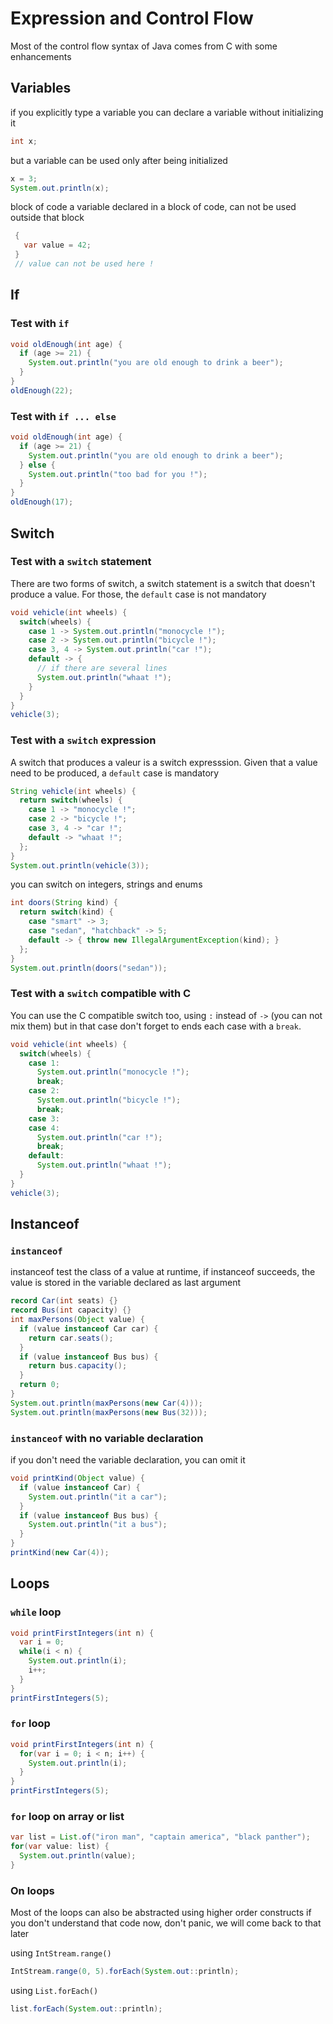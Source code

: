 
# Expression and Control Flow
Most of the control flow syntax of Java comes from C with some enhancements

## Variables
if you explicitly type a variable you can declare a variable without initializing it
```java
int x;
```

but a variable can be used only after being initialized
```java
x = 3;
System.out.println(x);
```

block of code
a variable declared in a block of code, can not be used outside that block
```java
 {
   var value = 42;
 }
 // value can not be used here !
```


## If

### Test with `if`
```java
void oldEnough(int age) {
  if (age >= 21) {
    System.out.println("you are old enough to drink a beer");
  }
}
oldEnough(22);
```

### Test with `if ... else`
```java
void oldEnough(int age) {
  if (age >= 21) {
    System.out.println("you are old enough to drink a beer");
  } else {
    System.out.println("too bad for you !");
  }
}
oldEnough(17);
```


## Switch

### Test with a `switch` statement
There are two forms of switch, a switch statement is a switch that doesn't
produce a value. For those, the `default` case is not mandatory
```java
void vehicle(int wheels) {
  switch(wheels) {
    case 1 -> System.out.println("monocycle !");
    case 2 -> System.out.println("bicycle !");
    case 3, 4 -> System.out.println("car !");
    default -> {
      // if there are several lines
      System.out.println("whaat !");
    }
  }
}
vehicle(3);
```

### Test with a `switch` expression
A switch that produces a valeur is a switch expresssion. Given that a
value need to be produced, a `default` case is mandatory
```java
String vehicle(int wheels) {
  return switch(wheels) {
    case 1 -> "monocycle !";
    case 2 -> "bicycle !";
    case 3, 4 -> "car !";
    default -> "whaat !";
  };
}
System.out.println(vehicle(3));
```

you can switch on integers, strings and enums
```java
int doors(String kind) {
  return switch(kind) {
    case "smart" -> 3;
    case "sedan", "hatchback" -> 5;
    default -> { throw new IllegalArgumentException(kind); }
  };
}
System.out.println(doors("sedan"));
```

### Test with a `switch` compatible with C
You can use the C compatible switch too, using `:` instead of `->`
(you can not mix them) but in that case don't forget to ends
each case with a `break`.
```java
void vehicle(int wheels) {
  switch(wheels) {
    case 1:
      System.out.println("monocycle !");
      break;
    case 2:
      System.out.println("bicycle !");
      break;
    case 3:
    case 4:
      System.out.println("car !");
      break;
    default:
      System.out.println("whaat !");
  }
}
vehicle(3);
```


## Instanceof

### `instanceof`
instanceof test the class of a value at runtime, if instanceof succeeds,
the value is stored in the variable declared as last argument
```java
record Car(int seats) {}
record Bus(int capacity) {}
int maxPersons(Object value) {
  if (value instanceof Car car) {
    return car.seats();
  }
  if (value instanceof Bus bus) {
    return bus.capacity();
  }
  return 0;
}
System.out.println(maxPersons(new Car(4)));
System.out.println(maxPersons(new Bus(32)));
```

### `instanceof` with no variable declaration
if you don't need the variable declaration, you can omit it
```java
void printKind(Object value) {
  if (value instanceof Car) {
    System.out.println("it a car");
  }
  if (value instanceof Bus bus) {
    System.out.println("it a bus");
  }
}
printKind(new Car(4));
```


## Loops

### `while` loop
```java
void printFirstIntegers(int n) {
  var i = 0;
  while(i < n) {
    System.out.println(i);
    i++;
  }
}
printFirstIntegers(5);
```

### `for` loop
```java
void printFirstIntegers(int n) {
  for(var i = 0; i < n; i++) {
    System.out.println(i);
  }
}
printFirstIntegers(5);
```

### `for` loop on array or list
```java
var list = List.of("iron man", "captain america", "black panther");
for(var value: list) {
  System.out.println(value);
}
```


### On loops
Most of the loops can also be abstracted using higher order constructs
if you don't understand that code now, don't panic, we will come back
to that later

using `IntStream.range()`
```java
IntStream.range(0, 5).forEach(System.out::println);
```

using `List.forEach()`
```java
list.forEach(System.out::println);
```
